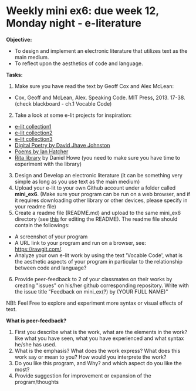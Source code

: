 # Weekly mini ex6: due week 12, Monday night - e-literature

**Objective:**
- To design and implement an electronic literature that utilizes text as the main medium. 
- To reflect upon the aesthetics of code and language.

**Tasks:**
1. Make sure you have read the text by Geoff Cox and Alex McLean: 
- Cox, Geoff and McLean, Alex. Speaking Code. MIT Press, 2013. 17-38. (check blackboard - ch.1 Vocable Code)
2. Take a look at some e-lit projects for inspiration:
- [e-lit collection1](http://collection.eliterature.org/1/)
- [e-lit collection2](http://collection.eliterature.org/2/)
- [e-lit collection3](http://collection.eliterature.org/3/)
- [Digital Poetry by David Jhave Johnston](http://glia.ca/)
- [Poems by Ian Hatcher](http://ianhatcher.net/#!/poems)
- [Rita library](http://rednoise.org/rita/) by Daniel Howe (you need to make sure you have time to experiment with the library)
3. Design and Develop an electronic literature (it can be something very simple as long as you use text as the main medium)
4. Upload your e-lit to your own Github account under a folder called **mini_ex6**. (Make sure your program can be run on a web browser, and if it requires downloading other library or other devices, please specify in your readme file) 
5. Create a readme file (README.md) and upload to the same mini_ex6 directory (see [this](https://github.com/adam-p/markdown-here/wiki/Markdown-Cheatsheet) for editing the README). The readme file should contain the followings:
- A screenshot of your program
- A URL link to your program and run on a browser, see: https://rawgit.com/.
- Analyze your own e-lit work by using the text 'Vocable Code', what is the aesthetic aspects of your program in particular to the relationship between code and language? 
6. Provide peer-feedback to 2 of your classmates on their works by creating "issues" on his/her github corresponding repository. Write with the issue title "Feedback on mini_ex(?) by (YOUR FULL NAME)"

NB!: Feel Free to explore and experiment more syntax or visual effects of text.

**What is peer-feedback?**
1. First you describe what is the work, what are the elements in the work? like what you have seen, what you have experienced and what syntax he/she has used.
2. What is the emphasis? What does the work express? What does this work say or mean to you? How would you interprete the work?
3. Do you like this program, and Why? and which aspect do you like the most? 
4. Provide suggestion for improvement or expansion of the program/thoughts
